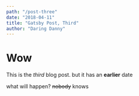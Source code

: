 ```yaml
---
path: "/post-three"
date: "2018-04-11"
title: "Gatsby Post, Third"
author: "Daring Danny"
---
```


# Wow

This is the _third_ blog post.
but it has an **earlier** date

what will happen?
~~nobody~~ knows
